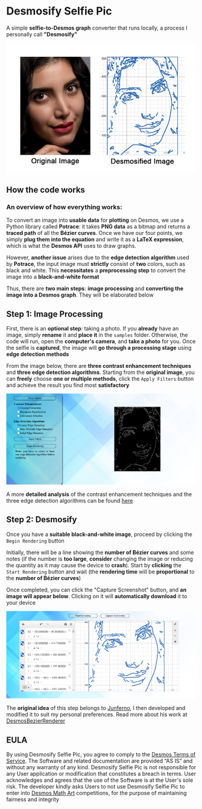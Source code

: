 # Desmosify Selfie Pic
A simple **selfie-to-Desmos graph** converter that runs locally, a process I personally call **"Desmosify"**

![result](https://github.com/CryAndRRich/Desmosify-Selfie-Pic/blob/main/.github/result.jpg)

## How the code works
### An overview of how everything works:
To convert an image into **usable data** for **plotting** on Desmos, we use a Python library called **Potrace**: it takes **PNG data** as a bitmap and returns a **traced path** of all the **Bézier curves**. Once we have our four points, we simply **plug them into the equation** and write it as a **LaTeX expression**, which is what the **Desmos API** uses to draw graphs. 

However, **another issue** arises due to the **edge detection algorithm** used by **Potrace**, the input image must **strictly** consist of **two** colors, such as black and white. This **necessitates** a **preprocessing step** to convert the image into a **black-and-white format**

Thus, there are **two main steps**: **image processing** and **converting the image into a Desmos graph**. They will be elaborated below

## Step 1: Image Processing
First, there is an **optional step**: taking a photo. If you **already** have an image, simply **rename** it and **place it** in the `samples` folder. Otherwise, the code will run, open the **computer's camera**, and **take a photo** for you. Once the selfie is **captured**, the image will **go through a processing stage** using **edge detection methods**

From the image below, there are **three contrast enhancement techniques** and **three edge detection algorithms**. Starting from the **original image**, you can **freely** choose **one or multiple methods**, click the `Apply Filters` button and achieve the result you find most **satisfactory**

![step1](https://github.com/CryAndRRich/Desmosify-Selfie-Pic/blob/main/.github/step1.png)

A more **detailed analysis** of the contrast enhancement techniques and the three edge detection algorithms can be found [here](https://github.com/CryAndRRich/Desmosify-Selfie-Pic/blob/main/filter/PROCESSING.md)

## Step 2: Desmosify
Once you have a **suitable black-and-white image**, proceed by clicking the `Begin Rendering` button

Initially, there will be a line showing the **number of Bézier curves** and some notes (if the number is **too large**, **consider** changing the image or reducing the quantity as it may cause the device to **crash**). Start by **clicking** the `Start Rendering` button and wait (the **rendering time** will be **proportional** to the **number of Bézier curves**)

Once completed, you can click the "Capture Screenshot" button, and **an image will appear below**. Clicking on it will **automatically download** it to your device

![step2](https://github.com/CryAndRRich/Desmosify-Selfie-Pic/blob/main/.github/step2.png)

The **original idea** of this step belongs to [Junferno](https://github.com/kevinjycui), I then developed and modified it to suit my personal preferences. Read more about his work at [DesmosBezierRenderer](https://github.com/kevinjycui/DesmosBezierRenderer)

## EULA
By using Desmosify Selfie Pic, you agree to comply to the [Desmos Terms of Service](https://www.desmos.com/terms). The Software and related documentation are provided “AS IS” and without any warranty of any kind. Desmosify Selfie Pic is not responsible for any User application or modification that constitutes a breach in terms. User acknowledges and agrees that the use of the Software is at the User's sole risk. The developer kindly asks Users to not use Desmosify Selfie Pic to enter into [Desmos Math Art](https://www.desmos.com/art?lang=en) competitions, for the purpose of maintaining fairness and integrity
